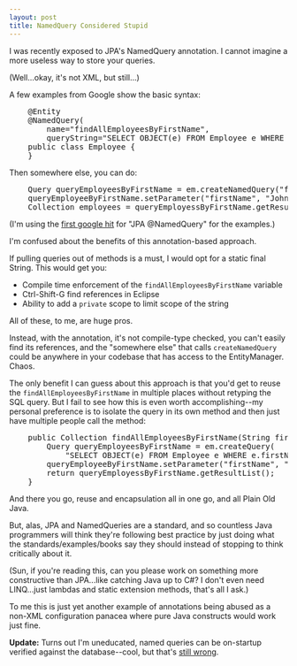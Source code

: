 ```yaml
---
layout: post
title: NamedQuery Considered Stupid
---
```


I was recently exposed to JPA's NamedQuery annotation. I cannot imagine a more useless way to store your queries.

(Well...okay, it's not XML, but still...) 

A few examples from Google show the basic syntax:

<pre name="code" class="java">
    @Entity
    @NamedQuery(
        name="findAllEmployeesByFirstName",
        queryString="SELECT OBJECT(e) FROM Employee e WHERE e.firstName = :firstName")
    public class Employee {
    }
</pre>

Then somewhere else, you can do:

<pre name="code" class="java">
    Query queryEmployeesByFirstName = em.createNamedQuery("findAllEmployeesByFirstName");
    queryEmployeeByFirstName.setParameter("firstName", "John");
    Collection employees = queryEmployessByFirstName.getResultList();
</pre>

(I'm using the [first google hit](http://download.oracle.com/docs/cd/B32110_01/web.1013/b28221/ent30qry001.htm) for "JPA @NamedQuery" for the examples.)

I'm confused about the benefits of this annotation-based approach.

If pulling queries out of methods is a must, I would opt for a static final String. This would get you:

* Compile time enforcement of the `findAllEmployeesByFirstName` variable
* Ctrl-Shift-G find references in Eclipse
* Ability to add a `private` scope to limit scope of the string

All of these, to me, are huge pros.

Instead, with the annotation, it's not compile-type checked, you can't easily find its references, and the "somewhere else" that calls `createNamedQuery` could be anywhere in your codebase that has access to the EntityManager. Chaos.

The only benefit I can guess about this approach is that you'd get to reuse the `findAllEmployeesByFirstName` in multiple places without retyping the SQL query. But I fail to see how this is even worth accomplishing--my personal preference is to isolate the query in its own method and then just have multiple people call the method:

<pre name="code" class="java">
    public Collection findAllEmployeesByFirstName(String firstName) {
        Query queryEmployeesByFirstName = em.createQuery(
            "SELECT OBJECT(e) FROM Employee e WHERE e.firstName = :firstName");
        queryEmployeeByFirstName.setParameter("firstName", "John");
        return queryEmployessByFirstName.getResultList();
    }
</pre>

And there you go, reuse and encapsulation all in one go, and all Plain Old Java.

But, alas, JPA and NamedQueries are a standard, and so countless Java programmers will think they're following best practice by just doing what the standards/examples/books say they should instead of stopping to think critically about it.

(Sun, if you're reading this, can you please work on something more constructive than JPA...like catching Java up to C#? I don't even need LINQ...just lambdas and static extension methods, that's all I ask.)

To me this is just yet another example of annotations being abused as a non-XML configuration panacea where pure Java constructs would work just fine.

**Update:** Turns out I'm uneducated, named queries can be on-startup verified against the database--cool, but that's [still wrong](/2009/01/06/namedquery-proposal.html).


